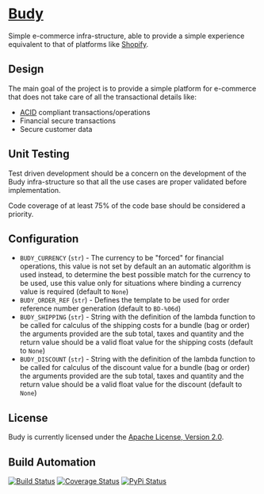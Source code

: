 # [Budy](http://budy.hive.pt)

Simple e-commerce infra-structure, able to provide a simple experience equivalent to that
of platforms like [Shopify](http://www.shopify.com).

## Design

The main goal of the project is to provide a simple platform for e-commerce that does not
take care of all the transactional details like:

*  [ACID](http://en.wikipedia.org/wiki/ACID) compliant transactions/operations
*  Financial secure transactions
*  Secure customer data

## Unit Testing

Test driven development should be a concern on the development of the Budy infra-structure
so that all the use cases are proper validated before implementation.

Code coverage of at least 75% of the code base should be considered a priority.

## Configuration

* `BUDY_CURRENCY` (`str`) - The currency to be "forced" for financial operations, this value is not
set by default an an automatic algorithm is used instead, to determine the best possible match for the
currency to be used, use this value only for situations where binding a currency value is required (default to `None`)
* `BUDY_ORDER_REF` (`str`) - Defines the template to be used for order reference number generation (default to `BD-%06d`)
* `BUDY_SHIPPING` (`str`) - String with the definition of the lambda function to be called for calculus of the
shipping costs for a bundle (bag or order) the arguments provided are the sub total, taxes and quantity and the return
value should be a valid float value for the shipping costs (default to `None`)
* `BUDY_DISCOUNT` (`str`) - String with the definition of the lambda function to be called for calculus of the
discount value for a bundle (bag or order) the arguments provided are the sub total, taxes and quantity and the return
value should be a valid float value for the discount (default to `None`)

## License

Budy is currently licensed under the [Apache License, Version 2.0](http://www.apache.org/licenses/).

## Build Automation

[![Build Status](https://travis-ci.org/hivesolutions/budy.svg?branch=master)](https://travis-ci.org/hivesolutions/budy)
[![Coverage Status](https://coveralls.io/repos/hivesolutions/budy/badge.svg?branch=master)](https://coveralls.io/r/hivesolutions/budy?branch=master)
[![PyPi Status](https://img.shields.io/pypi/v/budy.svg)](https://pypi.python.org/pypi/budy)

